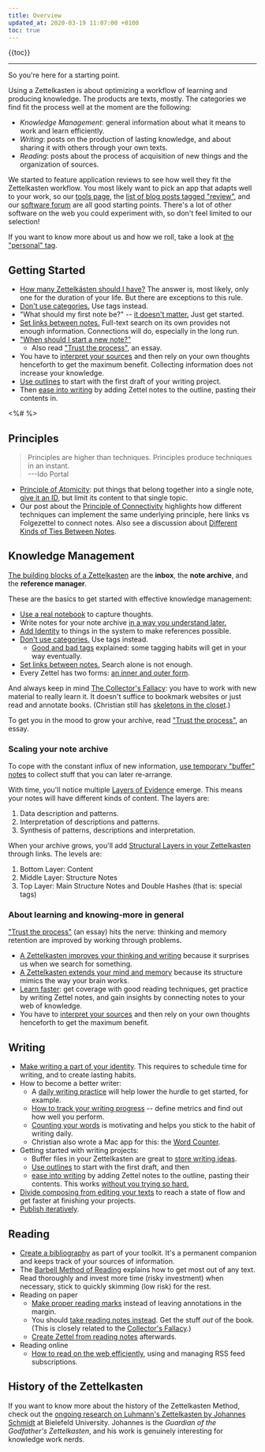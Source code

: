 ```yaml
---
title: Overview
updated_at: 2020-03-19 11:07:00 +0100
toc: true
---
```


{{toc}}

**********

So you're here for a starting point.

Using a Zettelkasten is about optimizing a workflow of learning and producing knowledge. The products are texts, mostly. The categories we find fit the process well at the moment are the following:

* _Knowledge Management_:  general information about what it means to work and learn efficiently.
* _Writing_:  posts on the production of lasting knowledge, and about sharing it with others through your own texts.
* _Reading_:  posts about the process of acquisition of new things and the organization of sources.

We started to feature application reviews to see how well they fit the Zettelkasten workflow. You most likely want to pick an app that adapts well to your work, so our [tools page](/tools/), the [list of blog posts tagged "review"](/posts/tags/review), and our [software forum](https://forum.zettelkasten.de/categories/tools) are all good starting points. There's a lot of other software on the web you could experiment with, so don't feel limited to our selection!

If you want to know more about us and how we roll, take a look at [the "personal" tag](/posts/tags/personal/). 

## Getting Started

* [How many Zettelkästen should I have?](/posts/how-many-zettelkasten/) The answer is, most likely, only one for the duration of your life. But there are exceptions to this rule.
* [Don't use categories.](/posts/no-categories/) Use tags instead.
* "What should my first note be?" -- [it doesn't matter.](/posts/your-first-note/) Just get started.
* [Set links between notes.](/posts/search-alone-is-not-enough) Full-text search on its own provides not enough information. Connections will do, especially in the long run.
* ["When should I start a new note?"](/posts/when-start-new-note/)
    * Also read ["Trust the process"](/posts/trust-the-process-nickmilo22/), an essay.
* You have to [interpret your sources](/posts/dont-rely-on-source-have-faith-in-yourself/) and then rely on your own thoughts henceforth to get the maximum benefit. Collecting information does not increase your knowledge.
* [Use outlines](/posts/how-i-use-outlines-to-write-any-text/) to start with the first draft of your writing project.
* Then [ease into writing](/posts/ease-into-writing/) by adding Zettel notes to the outline, pasting their contents in. 

<%# <!--ct: keep in sync with content/posts/2015/07/getting-started.txt --> %>

## Principles

> Principles are higher than techniques. Principles produce techniques in an instant.  
> ---Ido Portal

* [Principle of Atomicity](/posts/create-zettel-from-reading-notes/): put things that belong together into a single note, [give it an ID](/posts/add-identity/), but limit its content to that single topic.
* Our post about the [Principle of Connectivity](/posts/luhmann-folgezettel-truth/) highlights how different techniques can implement the same underlying principle, here links vs Folgezettel to connect notes. Also see a discussion about [Different Kinds of Ties Between Notes](/posts/kinds-of-ties/).

## Knowledge Management

[The building blocks of a Zettelkasten](/posts/zettelkasten-building-blocks/) are the **inbox**, the **note archive**, and the **reference manager**.

These are the basics to get started with effective knowledge management:

* [Use a real notebook](/posts/use-real-notebook/) to capture thoughts.
* Write notes for your note archive [in a way you understand later.](/posts/how-to-write-notes-you-can-understand/)
* [Add Identity](/posts/add-identity/) to things in the system to make references possible.
* [Don't use categories.](/posts/no-categories/) Use tags instead.
    * [Good and bad tags](/posts/object-tags-vs-topic-tags/) explained: some tagging habits will get in your way eventually.
* [Set links between notes.](/posts/search-alone-is-not-enough) Search alone is not enough.
* Every Zettel has two forms: [an inner and outer form](/posts/zettel-nature-two-forms/).

And always keep in mind [The Collector's Fallacy](/posts/collectors-fallacy/): you have to work with new material to really learn it. It doesn't suffice to bookmark websites or just read and annotate books. (Christian still has [skeletons in the closet](/posts/collectors-fallacy-confession/).)

To get you in the mood to grow your archive, read ["Trust the process"](/posts/trust-the-process-nickmilo22/), an essay.

### Scaling your note archive

To cope with the constant influx of new information, [use temporary "buffer" notes](/posts/buffer-notes/) to collect stuff that you can later re-arrange.

With time, you'll notice multiple [Layers of Evidence](/posts/layers-of-evidence/) emerge. This means your notes will have different kinds of content. The layers are:

1. Data description and patterns.
2. Interpretation of descriptions and patterns.
3. Synthesis of patterns, descriptions and interpretation.

When your archive grows, you'll add [Structural Layers in your Zettelkasten](/posts/three-layers-structure-zettelkasten/) through links. The levels are:

1. Bottom Layer: Content
2. Middle Layer: Structure Notes
3. Top Layer: Main Structure Notes and Double Hashes (that is: special tags)

### About learning and knowing-more in general

["Trust the process"](/posts/trust-the-process-nickmilo22/) (an essay) hits the nerve: thinking and memory retention are improved by working through problems.

* [A Zettelkasten improves your thinking and writing](/posts/zettelkasten-improves-thinking-writing/) because it surprises us when we search for something. 
* [A Zettelkasten extends your mind and memory](/posts/extend-your-mind-and-memory-with-a-zettelkasten/) because its structure mimics the way your brain works.
* [Learn faster](/posts/learn-faster-by-writing-zettel-notes/): get coverage with good reading techniques, get practice by writing Zettel notes, and gain insights by connecting notes to your web of knowledge.
* You have to [interpret your sources](/posts/dont-rely-on-source-have-faith-in-yourself/) and then rely on your own thoughts henceforth to get the maximum benefit.

## Writing

* [Make writing a part of your identity](/posts/identity-schedule-serious-writing/). This requires to schedule time for writing, and to create lasting habits.
* How to become a better writer:
    * A [daily writing practice](/posts/useful-daily-writing-practice/) will help lower the hurdle to get started, for example.
    * [How to track your writing progress](/posts/how-to-track-writing-progress/) -- define metrics and find out how well you perform.
    * [Counting your words](/posts/count-your-words/) is motivating and helps you stick to the habit of writing daily.
    * Christian also wrote a Mac app for this: the [Word Counter](http://wordcounterapp.com/).
* Getting started with writing projects:
    * Buffer files in your Zettelkasten are great to [store writing ideas](/posts/manage-writing-ideas/).
    * [Use outlines](/posts/how-i-use-outlines-to-write-any-text/) to start with the first draft, and then
    * [ease into writing](/posts/ease-into-writing/) by adding Zettel notes to the outline, pasting their contents. This works [without you trying so hard.](/posts/write-book-without-even-trying-so-hard/)
* [Divide composing from editing your texts](/posts/writing-composing-revising/) to reach a state of flow and get faster at finishing your projects.
* [Publish iteratively](/posts/publish-iteratively/).

## Reading

* [Create a bibliography](/posts/bibliography-zettelkasten/) as part of your toolkit. It's a permanent companion and keeps track of your sources of information.
* The [Barbell Method of Reading](/posts/barbell-method-reading/) explains how to get most out of any text. Read thoroughly and invest more time (risky investment) when necessary, stick to quickly skimming (low risk) for the rest.
* Reading on paper
    * [Make proper reading marks](/posts/making-proper-marks-in-books/) instead of leaving annotations in the margin.
    * You should [take reading notes instead](/posts/reading-putting-it-all-together/). Get the stuff _out_ of the book. (This is closely related to the [Collector's Fallacy](/posts/collectors-fallacy/).)
    * [Create Zettel from reading notes](/posts/create-zettel-from-reading-notes/) afterwards.
* Reading online
    * [How to read on the web efficiently](/posts/reading-web-rss-note-taking/), using and managing RSS feed subscriptions.

## History of the Zettelkasten

If you want to know more about the history of the Zettelkasten Method, check out the [ongoing research on Luhmann's Zettelkasten by Johannes Schmidt](https://uni-bielefeld.de/soz/luhmann-archiv/publikationen.html) at Bielefeld University. Johannes is the _Guardian of the Godfather's Zettelkasten_, and his work is genuinely interesting for knowledge work nerds.

